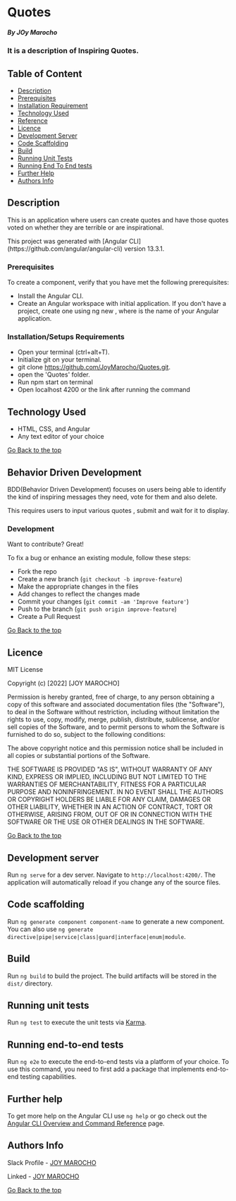 # Quotes
##### By JOy Marocho
### It is a description of Inspiring Quotes.
## Table of Content
+ [Description](#description)
+ [Prerequisites](#prerequisites)
+ [Installation Requirement](#Installation)
+ [Technology Used](#technology-used)
+ [Reference](#reference)
+ [Licence](#licence)
+ [Development Server](#development-server)
+ [Code Scaffolding](#code-scaffolding)
+ [Build](#build)
+ [Running Unit Tests](#running-unit-tests)
+ [Running End To End tests](#running-end-to-end-tests)
+ [Further Help](#further-help)
+ [Authors Info](#author-Info)

## Description
<p>This is an application where users can create quotes and have those quotes voted on whether they are terrible or are inspirational.</p>
<p>This project was generated with [Angular CLI](https://github.com/angular/angular-cli) version 13.3.1.</p>

### Prerequisites
To create a component, verify that you have met the following prerequisites:

-   Install the Angular CLI.
-   Create an Angular workspace with initial application. If you don't have a project, create one using ng new <project-name>, where <project-name> is the name of your Angular application.

### Installation/Setups Requirements
-   Open your terminal (ctrl+alt+T).
-   Initialize git on your terminal.
-   git clone <https://github.com/JoyMarocho/Quotes.git>.
-   open the 'Quotes' folder.
-   Run npm start on terminal
-   Open localhost 4200 or the link after running the command
 
## Technology Used
 * HTML, CSS, and Angular
 * Any text editor of your choice 
 
 [Go Back to the top](#QUOTES)

 ## Behavior Driven Development
BDD(Behavior Driven Development) focuses on users being able to identify the kind of inspiring messages they need, vote for them and also delete.

This requires users to input various quotes , submit and wait for it to display.


### Development

Want to contribute? Great!

To fix a bug or enhance an existing module, follow these steps:

- Fork the repo
- Create a new branch (`git checkout -b improve-feature`)
- Make the appropriate changes in the files
- Add changes to reflect the changes made
- Commit your changes (`git commit -am 'Improve feature'`)
- Push to the branch (`git push origin improve-feature`)
- Create a Pull Request 
 
 [Go Back to the top](#QUOTES)

  ## Licence
 
 MIT License
 
 Copyright (c) [2022] [JOY MAROCHO]
 
 Permission is hereby granted, free of charge, to any person obtaining a copy
 of this software and associated documentation files (the "Software"), to deal
 in the Software without restriction, including without limitation the rights
 to use, copy, modify, merge, publish, distribute, sublicense, and/or sell
 copies of the Software, and to permit persons to whom the Software is
 furnished to do so, subject to the following conditions:
 
 The above copyright notice and this permission notice shall be included in all
 copies or substantial portions of the Software.
 
 THE SOFTWARE IS PROVIDED "AS IS", WITHOUT WARRANTY OF ANY KIND, EXPRESS OR
 IMPLIED, INCLUDING BUT NOT LIMITED TO THE WARRANTIES OF MERCHANTABILITY,
 FITNESS FOR A PARTICULAR PURPOSE AND NONINFRINGEMENT. IN NO EVENT SHALL THE
 AUTHORS OR COPYRIGHT HOLDERS BE LIABLE FOR ANY CLAIM, DAMAGES OR OTHER
 LIABILITY, WHETHER IN AN ACTION OF CONTRACT, TORT OR OTHERWISE, ARISING FROM,
 OUT OF OR IN CONNECTION WITH THE SOFTWARE OR THE USE OR OTHER DEALINGS IN THE
 SOFTWARE.
 
 [Go Back to the top](#QUOTES)

## Development server

Run `ng serve` for a dev server. Navigate to `http://localhost:4200/`. The application will automatically reload if you change any of the source files.

## Code scaffolding

Run `ng generate component component-name` to generate a new component. You can also use `ng generate directive|pipe|service|class|guard|interface|enum|module`.

## Build

Run `ng build` to build the project. The build artifacts will be stored in the `dist/` directory.

## Running unit tests

Run `ng test` to execute the unit tests via [Karma](https://karma-runner.github.io).

## Running end-to-end tests

Run `ng e2e` to execute the end-to-end tests via a platform of your choice. To use this command, you need to first add a package that implements end-to-end testing capabilities.

## Further help

To get more help on the Angular CLI use `ng help` or go check out the [Angular CLI Overview and Command Reference](https://angular.io/cli) page.

 ## Authors Info
 
 Slack Profile - [JOY MAROCHO](https://app.slack.com/client/T0101L740P4/D0330AQB1PSlack%20Profile%20-%20[JOY%20MAROCHO](https://app.slack.com/client/T077KKCG6/GLRQR61NW/user_profile/UKXhttps://app.slack.com/client/T0101L740P4/D0330AQB1PSlack%20Profile%20-%20[JOY%20MAROCHO](https://app.slack.com/client/T077KKCG6/GLRQR61NW/user_profile/UKXCHMCNP?cdn_fallback=1)WCHMCNP?cdn_fallback=1)W)
 
 Linked - [JOY MAROCHO](https://www.linkedin.com/in/joy-marocho-553b3b12a/)
 
 [Go Back to the top](#JOJO-PIZZA)